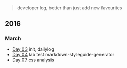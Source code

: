 # 

> developer log, better than just add new favourites

## 2016

### March

- [Day 03](/2016/03/log-03-03-2016.md) init, dailylog
- [Day 04](/2016/03/log-04-03-2016.md) lab test markdown-styleguide-generator
- [Day 07](/2016/03/log-07-03-2016.md) css analysis